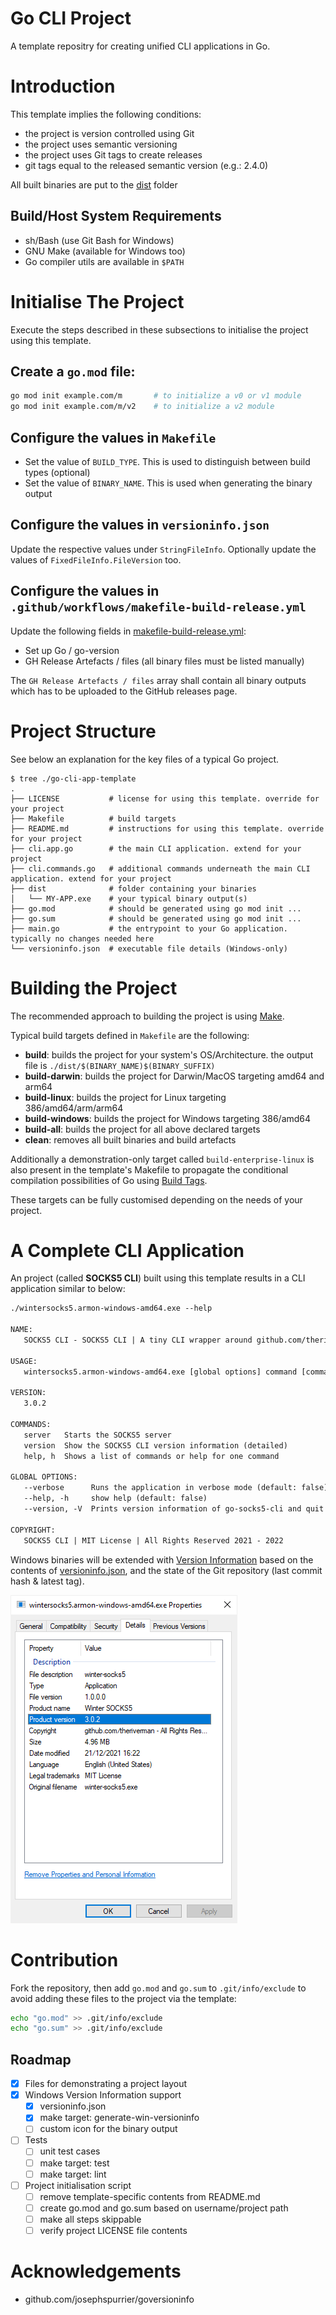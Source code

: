 # Go CLI Project
A template repositry for creating unified CLI applications in Go.

# Introduction
This template implies the following conditions:
  * the project is version controlled using Git
  * the project uses semantic versioning
  * the project uses Git tags to create releases
  * git tags equal to the released semantic version (e.g.: 2.4.0)

All built binaries are put to the [dist](./dist) folder

## Build/Host System Requirements
  * sh/Bash (use Git Bash for Windows)
  * GNU Make (available for Windows too)
  * Go compiler utils are available in `$PATH`

# Initialise The Project
Execute the steps described in these subsections to initialise the project using this template.
## Create a `go.mod` file:
```bash
go mod init example.com/m       # to initialize a v0 or v1 module
go mod init example.com/m/v2    # to initialize a v2 module
```
## Configure the values in `Makefile`
  * Set the value of `BUILD_TYPE`. This is used to distinguish between build types (optional)
  * Set the value of `BINARY_NAME`. This is used when generating the binary output

## Configure the values in `versioninfo.json`
Update the respective values under `StringFileInfo`. Optionally update the values of `FixedFileInfo.FileVersion` too.

## Configure the values in `.github/workflows/makefile-build-release.yml`
Update the following fields in [makefile-build-release.yml](.github/workflows/makefile-build-release.yml):
  * Set up Go / go-version
  * GH Release Artefacts / files (all binary files must be listed manually)

The `GH Release Artefacts / files` array shall contain all binary outputs which has to be uploaded to the GitHub releases page.

# Project Structure
See below an explanation for the key files of a typical Go project.
```
$ tree ./go-cli-app-template
.
├── LICENSE           # license for using this template. override for your project
├── Makefile          # build targets
├── README.md         # instructions for using this template. override for your project
├── cli.app.go        # the main CLI application. extend for your project
├── cli.commands.go   # additional commands underneath the main CLI application. extend for your project
├── dist              # folder containing your binaries
│   └── MY-APP.exe    # your typical binary output(s)
├── go.mod            # should be generated using go mod init ...
├── go.sum            # should be generated using go mod init ...
├── main.go           # the entrypoint to your Go application. typically no changes needed here
└── versioninfo.json  # executable file details (Windows-only)
```

# Building the Project
The recommended approach to building the project is using [Make](https://en.wikipedia.org/wiki/Make_(software)).

Typical build targets defined in `Makefile` are the following:
  * **build**: builds the project for your system's OS/Architecture. the output file is `./dist/$(BINARY_NAME)$(BINARY_SUFFIX)`
  * **build-darwin**:   builds the project for Darwin/MacOS targeting amd64 and arm64
  * **build-linux**:    builds the project for Linux targeting 386/amd64/arm/arm64
  * **build-windows**:  builds the project for Windows targeting 386/amd64
  * **build-all**:      builds the project for all above declared targets
  * **clean**:          removes all built binaries and build artefacts

Additionally a demonstration-only target called `build-enterprise-linux` is also present in the template's Makefile to propagate the conditional compilation possibilities of Go using [Build Tags](https://www.digitalocean.com/community/tutorials/customizing-go-binaries-with-build-tags).

These targets can be fully customised depending on the needs of your project.

# A Complete CLI Application
An project (called **SOCKS5 CLI**) built using this template results in a CLI application similar to below:
```txt
./wintersocks5.armon-windows-amd64.exe --help

NAME:
   SOCKS5 CLI - SOCKS5 CLI | A tiny CLI wrapper around github.com/theriverman/go-socks5 (forked from github.com/armon/go-socks5)

USAGE:
   wintersocks5.armon-windows-amd64.exe [global options] command [command options] [arguments...]

VERSION:
   3.0.2

COMMANDS:
   server   Starts the SOCKS5 server
   version  Show the SOCKS5 CLI version information (detailed)
   help, h  Shows a list of commands or help for one command

GLOBAL OPTIONS:
   --verbose      Runs the application in verbose mode (default: false)
   --help, -h     show help (default: false)
   --version, -V  Prints version information of go-socks5-cli and quit (default: false)

COPYRIGHT:
   SOCKS5 CLI | MIT License | All Rights Reserved 2021 - 2022
```

Windows binaries will be extended with [Version Information](https://docs.microsoft.com/en-gb/windows/win32/menurc/version-information) based on the contents of [versioninfo.json](./versioninfo.json), and the state of the Git repository (last commit hash & latest tag).

![Version Information of Windows Binaries](./.github/images/win-version-info.png)

# Contribution
Fork the repository, then add `go.mod` and `go.sum` to `.git/info/exclude` to avoid adding these files to the project via the template:
```bash
echo "go.mod" >> .git/info/exclude
echo "go.sum" >> .git/info/exclude
```

## Roadmap
- [x] Files for demonstrating a project layout
- [x] Windows Version Information support
  - [x] versioninfo.json
  - [x] make target: generate-win-versioninfo
  - [ ] custom icon for the binary output
- [ ] Tests
  - [ ] unit test cases
  - [ ] make target: test 
  - [ ] make target: lint
- [ ] Project initialisation script
  - [ ] remove template-specific contents from README.md
  - [ ] create go.mod and go.sum based on username/project path
  - [ ] make all steps skippable
  - [ ] verify project LICENSE file contents

# Acknowledgements
  * github.com/josephspurrier/goversioninfo
